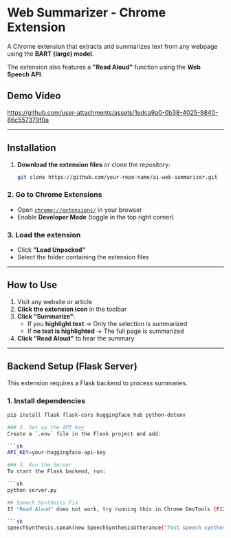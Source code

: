 # Web Summarizer - Chrome Extension

A Chrome extension that extracts and summarizes text from any webpage using the **BART (large) model**.  

The extension also features a **"Read Aloud"** function using the **Web Speech API**. 

## Demo Video

https://github.com/user-attachments/assets/1edca9a0-0b38-4025-9840-86c557379f0a

---

## Installation
1. **Download the extension files** or clone the repository:
   ```sh
   git clone https://github.com/your-repo-name/ai-web-summarizer.git
### 2. Go to Chrome Extensions  
- Open [`chrome://extensions/`](chrome://extensions/) in your browser  
- Enable **Developer Mode** (toggle in the top right corner)  

### 3. Load the extension  
- Click **"Load Unpacked"**  
- Select the folder containing the extension files  

---

## How to Use  
1. Visit any website or article  
2. **Click the extension icon** in the toolbar  
3. **Click "Summarize"**:  
   - If you **highlight text** → Only the selection is summarized  
   - If **no text is highlighted** → The full page is summarized  
4. **Click "Read Aloud"** to hear the summary  

---

## Backend Setup (Flask Server)  
This extension requires a Flask backend to process summaries.  

### 1. Install dependencies  
   ```sh 
   pip install flask flask-cors huggingface_hub python-dotenv

### 2. Set up the API Key  
Create a `.env` file in the Flask project and add:  

```sh
API_KEY=your-huggingface-api-key

### 3. Run the Server  
To start the Flask backend, run:  

```sh
python server.py

## Speech Synthesis Fix
If "Read Aloud" does not work, try running this in Chrome DevTools (F12 > Console):

```sh
speechSynthesis.speak(new SpeechSynthesisUtterance("Test speech synthesis."));


